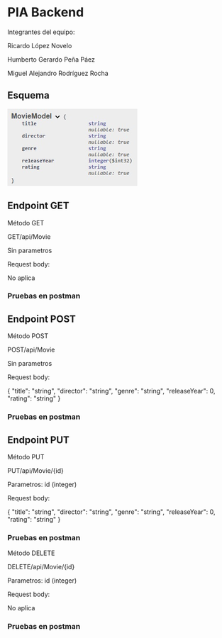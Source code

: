 # PIA Backend

Integrantes del equipo:

Ricardo López Novelo


Humberto Gerardo Peña Páez

Miguel Alejandro Rodríguez Rocha

## Esquema
<img src="./img/esquema.jpeg">

## Endpoint GET

Método GET

GET/api/Movie

Sin parametros

Request body:

No aplica

### Pruebas en postman

## Endpoint POST

Método POST

POST/api/Movie

Sin parametros

Request body:

{
  "title": "string",
  "director": "string",
  "genre": "string",
  "releaseYear": 0,
  "rating": "string"
}

### Pruebas en postman

## Endpoint PUT
Método PUT

PUT/api/Movie/{id}

Parametros: id (integer)

Request body:

{
  "title": "string",
  "director": "string",
  "genre": "string",
  "releaseYear": 0,
  "rating": "string"
}

### Pruebas en postman
Método DELETE

DELETE/api/Movie/{id}

Parametros: id (integer)

Request body:

No aplica

### Pruebas en postman
